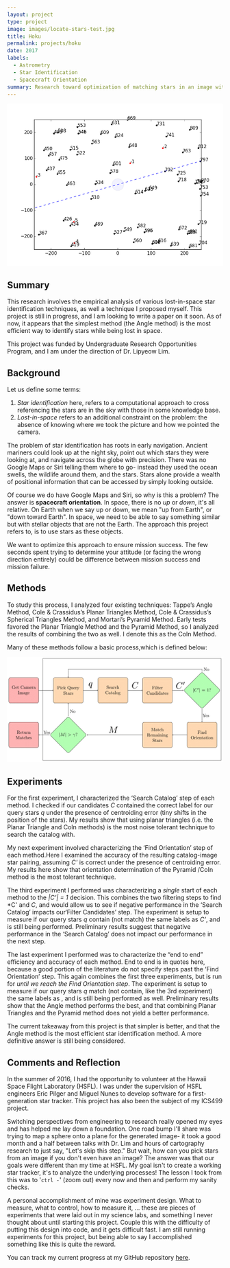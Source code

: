 ```yaml
---
layout: project
type: project
image: images/locate-stars-test.jpg
title: Hoku
permalink: projects/hoku
date: 2017
labels:
  - Astrometry 
  - Star Identification
  - Spacecraft Orientation
summary: Research toward optimization of matching stars in an image without sky reference, to a stars in a catalog.
---
```


<img class="ui medium right floated rounded image" src="../images/eid-5err.png">

## Summary 

This research involves the empirical analysis of various lost-in-space star identification techniques, as well a technique I proposed myself. This project is still in progress, and I am looking to write a paper on it soon. As of now, it appears that the simplest method (the Angle method) is the most efficient way to identify stars while being lost in space.

This project was funded by Undergraduate Research Opportunities Program, and I am under the direction of Dr. Lipyeow Lim. 

## Background 

Let us define some terms: 

1. *Star identification* here, refers to a computational approach to cross referencing the stars are in the sky with those in some knowledge base.
2. *Lost-in-space* refers to an additional constraint on the problem: the absence of knowing where we took the picture and how we pointed the camera. 

The problem of star identification has roots in early navigation. Ancient mariners could look up at the night sky, point out which stars they were looking at, and navigate across the globe with precision. There was no Google Maps or Siri telling them where to go- instead they used the ocean swells, the wildlife around them, and the stars. Stars alone provide a wealth of positional information that can be accessed by simply looking outside.

Of course we do have Google Maps and Siri, so why is this a problem? The answer is **spacecraft orientation**. In space, there is no *up* or *down*, it's all relative. On Earth when we say up or down, we mean "up from Earth", or "down toward Earth". In space, we need to be able to say something similar but with stellar objects that are not the Earth. The approach this project refers to, is to use stars as these objects. 

We want to optimize this approach to ensure mission success. The few seconds spent trying to determine your attitude (or facing the wrong direction entirely) could be difference between mission success and mission failure. 

## Methods 

To study this process, I analyzed four existing techniques: Tappe’s Angle Method, Cole & Crassidus’s Planar Triangles Method, Cole & Crassidus’s Spherical Triangles Method, and Mortari’s Pyramid Method. Early tests favored the Planar Triangle Method and the Pyramid Method, so I analyzed the results of combining the two as well. I denote this as the CoIn Method.

Many of these methods follow a basic process,which is defined below:

<img class="ui image" src="../images/star-identification.png">

## Experiments

For the first experiment, I characterized the ‘Search Catalog’ step of each method. I checked if our candidates *C* contained the correct label for our query stars *q* under the presence of centroiding error (tiny shifts in the position of the stars). My results show that using planar triangles (i.e. the Planar Triangle and CoIn methods) is the most noise tolerant technique to search the catalog with.

My next experiment involved characterizing the ‘Find Orientation’ step of each method.Here I examined the accuracy of the resulting catalog-image star pairing, assuming *C'* is correct under the presence of centroiding error. My results here show that orientation determination of the Pyramid /CoIn method is the most tolerant technique. 

The third experiment I performed was characterizing a *single* start of each method to the *|C'| = 1* decision. This combines the two filtering steps to find *C' and *C*, and would allow us to see if negative performance in the ‘Search Catalog’ impacts our‘Filter Candidates’ step. The experiment is setup to measure if our query stars *q* contain (not match) the same labels as *C'*, and is still being performed. Preliminary results suggest that negative performance in the ‘Search Catalog’ does not impact our performance in the next step.

The last experiment I performed was to characterize the “end to end” efficiency and accuracy of each method. End to end is in quotes here, because a good portion of the literature do not specify steps past the ‘Find Orientation’ step. This again combines the first three experiments, but is run for *until we reach the Find Orientation step*. The experiment is setup to measure if our query stars *q* match (not contain, like the 3rd experiment) the same labels as , and is still being performed as well. Preliminary results show that the Angle method performs the best, and that combining Planar Triangles and the Pyramid method does not yield a better performance. 

The current takeaway from this project is that simpler is better, and that the Angle method is the most efficient star identification method. A more definitive answer is still being considered.

## Comments and Reflection

In the summer of 2016, I had the opportunity to volunteer at the Hawaii Space Flight Laboratory (HSFL). I was under the supervision of HSFL engineers Eric Pilger and Miguel Nunes to develop software for a first-generation star tracker. This project has also been the subject of my ICS499 project.

Switching perspectives from engineering to research really opened my eyes and has helped me lay down a foundation. One road bump I'll share was trying to map a sphere onto a plane for the generated image- it took a good month and a half between talks with Dr. Lim and hours of cartography research to just say, "Let's skip this step." But wait, how can you pick stars from an image if you don't even have an image? The answer was that our goals were different than my time at HSFL. My goal isn't to create a working star tracker, it's to analyze the underlying processes!  The lesson I took from this was to '`ctrl -`' (zoom out) every now and then and perform my sanity checks.

A personal accomplishment of mine was experiment design. What to measure, what to control, how to measure it, … these are pieces of experiments that were laid out in my science labs, and something I never thought about until starting this project. Couple this with the difficulty of putting this design into code, and it gets difficult fast. I am still running experiments for this project, but being able to say I accomplished something like this is quite the reward.

You can track my current progress at my GitHub repository [here](https://github.com/glennga/hoku).